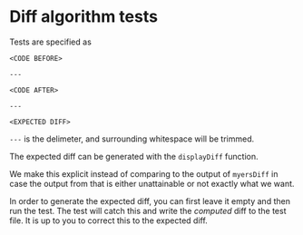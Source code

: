 # Diff algorithm tests

Tests are specified as

```
<CODE BEFORE>

---

<CODE AFTER>

---

<EXPECTED DIFF>
```

`---` is the delimeter, and surrounding whitespace will be trimmed.

The expected diff can be generated with the `displayDiff` function.

We make this explicit instead of comparing to the output of `myersDiff` in case the output from that is either unattainable or not exactly what we want.

In order to generate the expected diff, you can first leave it empty and then run the test. The test will catch this and write the _computed_ diff to the test file. It is up to you to correct this to the expected diff.
